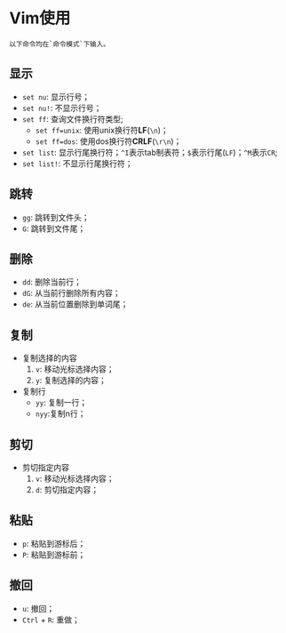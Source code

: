 # Vim使用

```tip
以下命令均在`命令模式`下输入。
```

## 显示

+ `set nu`: 显示行号；
+ `set nu!`: 不显示行号；
+ `set ff`: 查询文件换行符类型;
  + `set ff=unix`: 使用unix换行符**LF**(`\n`)；
  + `set ff=dos`: 使用dos换行符**CRLF**(`\r\n`)；
+ `set list`: 显示行尾换行符；`^I`表示tab制表符；`$`表示行尾(`LF`)；`^M`表示`CR`;
+ `set list!`: 不显示行尾换行符；

## 跳转

+ `gg`: 跳转到文件头；
+ `G`: 跳转到文件尾；

## 删除

+ `dd`: 删除当前行；
+ `dG`: 从当前行删除所有内容；
+ `de`: 从当前位置删除到单词尾；

## 复制

+ 复制选择的内容
  1. `v`: 移动光标选择内容；
  2. `y`: 复制选择的内容；
+ 复制行
  + `yy`: 复制一行；
  + `nyy`:复制n行；

## 剪切

+ 剪切指定内容
  1. `v`: 移动光标选择内容；
  2. `d`: 剪切指定内容；

## 粘贴

+ `p`: 粘贴到游标后；
+ `P`: 粘贴到游标前；

## 撤回

+ `u`: 撤回；
+ `Ctrl` + `R`: 重做；
